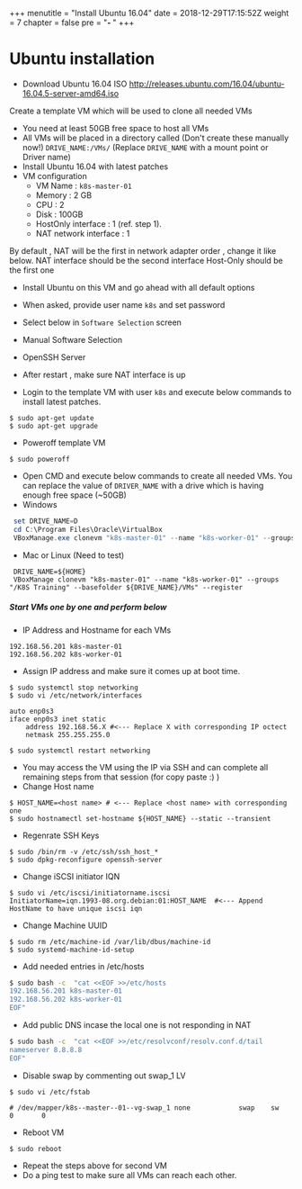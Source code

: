 +++
menutitle = "Install Ubuntu 16.04"
date = 2018-12-29T17:15:52Z
weight = 7
chapter = false
pre = "<b>- </b>"
+++

# Ubuntu installation

* Download Ubuntu 16.04 ISO
http://releases.ubuntu.com/16.04/ubuntu-16.04.5-server-amd64.iso

Create a template VM which will be used to clone all needed VMs

- You need at least 50GB free space to host all VMs
- All VMs will be placed in a directory called (Don't create these manually now!)
 `DRIVE_NAME:/VMs/` (Replace `DRIVE_NAME` with a mount point or Driver name)
- Install Ubuntu 16.04 with latest patches
- VM configuration  
    - VM Name : `k8s-master-01`
    - Memory  : 2 GB
    - CPU     : 2
    - Disk    : 100GB
    - HostOnly interface    : 1 (ref. step 1).
    - NAT network interface : 1

By default , NAT will be the first in network adapter order , change it like below.
NAT interface should be the second interface
Host-Only should be the first one

- Install Ubuntu on this VM and go ahead with all default options
 - When asked, provide user name `k8s` and set password
 - Select below in `Software Selection` screen
  - Manual Software Selection
  - OpenSSH Server

- After restart , make sure NAT interface is up
- Login to the template VM with user `k8s` and execute below commands to install latest patches.
```shell
$ sudo apt-get update
$ sudo apt-get upgrade
```
- Poweroff template VM
```shell
$ sudo poweroff
```
- Open CMD and execute below commands to create all needed VMs.
  You can replace the value of `DRIVER_NAME` with a drive which is having enough free space (~50GB)
- Windows
```PowerShell
 set DRIVE_NAME=D
 cd C:\Program Files\Oracle\VirtualBox
 VBoxManage.exe clonevm "k8s-master-01" --name "k8s-worker-01" --groups "/K8S Training" --basefolder "%DRIVE_NAME%:\VMs" --register
```

- Mac or Linux (Need to test)
```shell
 DRIVE_NAME=${HOME}
 VBoxManage clonevm "k8s-master-01" --name "k8s-worker-01" --groups "/K8S Training" --basefolder ${DRIVE_NAME}/VMs" --register
```

##### Start VMs one by one and perform below

- IP Address and Hostname for each VMs
```console
192.168.56.201 k8s-master-01
192.168.56.202 k8s-worker-01
```

- Assign IP address and make sure it comes up at boot time.
```shell
$ sudo systemctl stop networking
$ sudo vi /etc/network/interfaces
```
```properties
auto enp0s3
iface enp0s3 inet static
    address 192.168.56.X #<--- Replace X with corresponding IP octect
    netmask 255.255.255.0
```
```shell
$ sudo systemctl restart networking
```

- You may access the VM using the IP via SSH and can complete all remaining steps from that session (for copy paste :) )
- Change Host name
```shell
$ HOST_NAME=<host name> # <--- Replace <host name> with corresponding one
$ sudo hostnamectl set-hostname ${HOST_NAME} --static --transient
```
- Regenrate SSH Keys
```shell
$ sudo /bin/rm -v /etc/ssh/ssh_host_*
$ sudo dpkg-reconfigure openssh-server
```
- Change iSCSI initiator IQN
```shell
$ sudo vi /etc/iscsi/initiatorname.iscsi
InitiatorName=iqn.1993-08.org.debian:01:HOST_NAME  #<--- Append HostName to have unique iscsi iqn
```  
- Change Machine UUID
```shell
$ sudo rm /etc/machine-id /var/lib/dbus/machine-id
$ sudo systemd-machine-id-setup
```
- Add needed entries in /etc/hosts
```bash
$ sudo bash -c  "cat <<EOF >>/etc/hosts
192.168.56.201 k8s-master-01
192.168.56.202 k8s-worker-01
EOF"
```

- Add public DNS incase the local one is not responding in NAT
```bash
$ sudo bash -c  "cat <<EOF >>/etc/resolvconf/resolv.conf.d/tail
nameserver 8.8.8.8
EOF"
```

- Disable swap by commenting out swap_1 LV
```shell
$ sudo vi /etc/fstab
```
```
# /dev/mapper/k8s--master--01--vg-swap_1 none            swap    sw              0       0
```

- Reboot VM
```shell
$ sudo reboot
```

- Repeat the steps above for second VM
- Do a ping test to make sure all VMs can reach each other.
